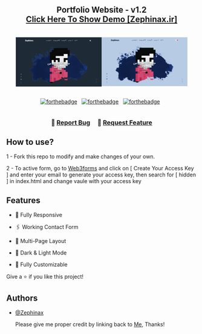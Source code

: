 <h2 align="center">
  Portfolio Website - v1.2<br/>
  <a href="https://Zephinax.ir/" target="_blank">Click Here To Show Demo [Zephinax.ir]</a>
</h2>
<br/>
<div align="center" style="display : flex; align-items: center; justify-content: center;"><img src="./demo/darkDemo.webp" alt="Dark Demo Image" width="45%" height="100%" style="vertical-align:middle; display: inline-block;">
<img src="./demo/lightDemo.webp" alt="Light Demo Image" width="45%" height="100%" style="vertical-align:middle"></div>
<br/>
<div style="display : flex; align-items: center; justify-content: center;" align="center">

[![forthebadge](https://forthebadge.com/images/badges/built-with-love.svg)](https://forthebadge.com) &nbsp;
[![forthebadge](https://forthebadge.com/images/badges/made-with-javascript.svg)](https://forthebadge.com) &nbsp;
[![forthebadge](https://forthebadge.com/images/badges/open-source.svg)](https://forthebadge.com) &nbsp;

</div>

<h3 align="center">
    🔹
    <a href="https://github.com/Zephinax/Portfolio/issues">Report Bug</a> &nbsp; &nbsp;
    🔹
    <a href="https://github.com/Zephinax/Portfolio/issues">Request Feature</a>
</h3>

## How to use?

1 - Fork this repo to modify and make changes of your own.

2 - To active form, go to [Web3forms](https://web3forms.com) and click on [ Create Your Access Key ]
and enter your email to generate your access key, then search for [ hidden ] in index.html and change vaule with your access key

## Features

- 📱 Fully Responsive

- 🖇️ Working Contact Form

- 📖 Multi-Page Layout

- 🔅 Dark & Light Mode

- 💄 Fully Customizable

Give a ⭐ if you like this project!

## Authors

- [@Zephinax](https://github.com/Zephinax)

  Please give me proper credit by linking back to [Me](https://github.com/Zephinax), Thanks!
